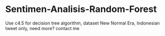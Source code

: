 # Sentimen-Analisis-Random-Forest
Use c4.5 for decision tree algorithm,
dataset New Normal Era, Indonesian tweet only,
need more? contact me
